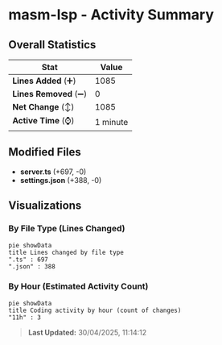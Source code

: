 # masm-lsp - Activity Summary 

## Overall Statistics

| Stat                   | Value                                                             |
| ---------------------- | ----------------------------------------------------------------- |
| **Lines Added** (➕)   | 1085                                          |
| **Lines Removed** (➖) | 0                                        |
| **Net Change** (↕)    | 1085                |
| **Active Time** (⌚)   | 1 minute |


## Modified Files
- **server.ts** (+697, -0)
- **settings.json** (+388, -0)

## Visualizations

### By File Type (Lines Changed)

```mermaid
pie showData
title Lines changed by file type
".ts" : 697
".json" : 388
```

### By Hour (Estimated Activity Count)

```mermaid
pie showData
title Coding activity by hour (count of changes)
"11h" : 3
```


> **Last Updated:** 30/04/2025, 11:14:12